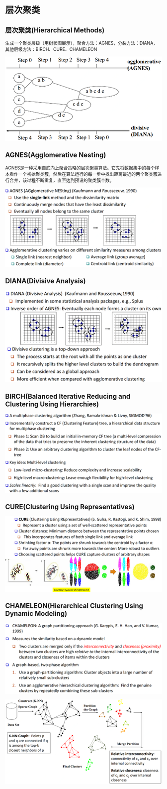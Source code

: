 # 层次聚类

## 层次聚类\(Hierarchical Methods\)

生成一个聚类层级（用树状图展示），聚合方法：AGNES，分裂方法：DIANA，其他层级方法：BIRCH、CURE、CHAMELEON

![](../../../.gitbook/assets/timline-jie-tu-20181126200658.png)

## AGNES\(Agglomerative Nesting\)

AGNES是一种采用自底向上聚合策略的层次聚类算法。它先将数据集中的每个样本看作一个初始聚类簇，然后在算法运行的每一步中找出距离最近的两个聚类簇进行合并，该过程不断重复，直至达到预设的聚类簇个数。

![](../../../.gitbook/assets/timline-jie-tu-20181126201349.png)

## DIANA\(Divisive Analysis\)

![](../../../.gitbook/assets/timline-jie-tu-20181126201443.png)

## BIRCH\(Balanced Iterative Reducing and Clustering Using Hierarchies\)

![](../../../.gitbook/assets/timline-jie-tu-20181126201706.png)

## CURE\(Clustering Using Representatives\)

![](../../../.gitbook/assets/timline-jie-tu-20181126201805.png)

## CHAMELEON\(Hierarchical Clustering Using Dynamic Modeling\)

![](../../../.gitbook/assets/timline-jie-tu-20181126201923.png)

![](../../../.gitbook/assets/timline-jie-tu-20181126201936.png)

## 

